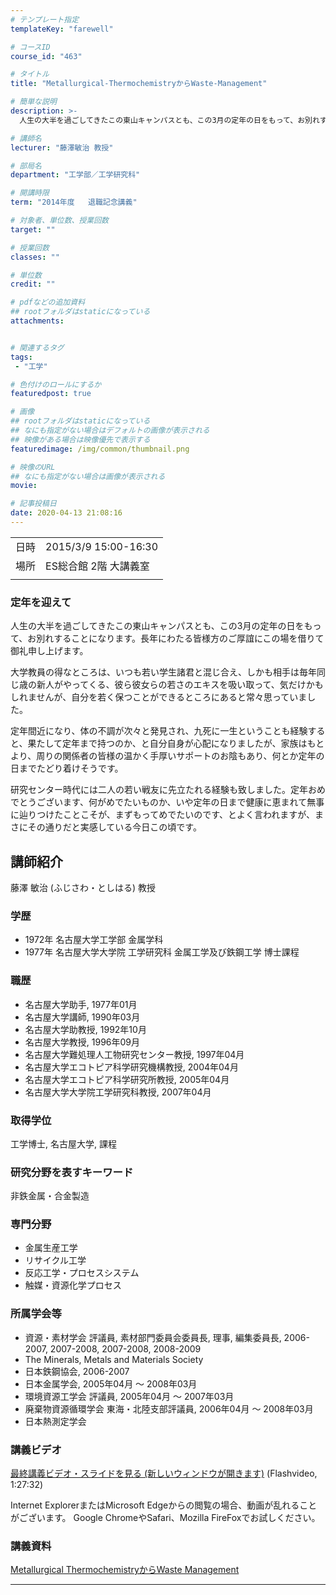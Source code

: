 ```yaml
---
# テンプレート指定
templateKey: "farewell"

# コースID
course_id: "463"

# タイトル
title: "Metallurgical-ThermochemistryからWaste-Management"

# 簡単な説明
description: >-
  人生の大半を過ごしてきたこの東山キャンパスとも、この3月の定年の日をもって、お別れすることになります。長年にわたる皆様方のご厚誼にこの場を借りて御礼申し上げます。 大学教員の得なところは、いつも若い学生諸君と混じ合え、しかも相手は毎年同じ歳の新人がやってくる、彼ら彼女らの若さのエキスを吸い取って、気だけかもしれませんが、自分を若く保つことができるところにあると常々思っていました。 定年 ....

# 講師名
lecturer: "藤澤敏治 教授"

# 部局名
department: "工学部／工学研究科"

# 開講時限
term: "2014年度	退職記念講義"

# 対象者、単位数、授業回数
target: ""

# 授業回数
classes: ""

# 単位数
credit: ""

# pdfなどの追加資料
## rootフォルダはstaticになっている
attachments:


# 関連するタグ
tags:
 - "工学"

# 色付けのロールにするか
featuredpost: true

# 画像
## rootフォルダはstaticになっている
## なにも指定がない場合はデフォルトの画像が表示される
## 映像がある場合は映像優先で表示する
featuredimage: /img/common/thumbnail.png

# 映像のURL
## なにも指定がない場合は画像が表示される
movie: 

# 記事投稿日
date: 2020-04-13 21:08:16
---
```


|   |   |
|---|---|
| 日時 | 2015/3/9  15:00-16:30 |
| 場所 | ES総合館 2階 大講義室 |
|   |   |


### 定年を迎えて

人生の大半を過ごしてきたこの東山キャンパスとも、この3月の定年の日をもって、お別れすることになります。長年にわたる皆様方のご厚誼にこの場を借りて御礼申し上げます。

大学教員の得なところは、いつも若い学生諸君と混じ合え、しかも相手は毎年同じ歳の新人がやってくる、彼ら彼女らの若さのエキスを吸い取って、気だけかもしれませんが、自分を若く保つことができるところにあると常々思っていました。

定年間近になり、体の不調が次々と発見され、九死に一生ということも経験すると、果たして定年まで持つのか、と自分自身が心配になりましたが、家族はもとより、周りの関係者の皆様の温かく手厚いサポートのお陰もあり、何とか定年の日までたどり着けそうです。

研究センター時代には二人の若い戦友に先立たれる経験も致しました。定年おめでとうございます、何がめでたいものか、いや定年の日まで健康に恵まれて無事に辿りつけたことこそが、まずもってめでたいのです、とよく言われますが、まさにその通りだと実感している今日この頃です。


## 講師紹介

藤澤 敏治 (ふじさわ・としはる) 教授

### 学歴

* 1972年 名古屋大学工学部 金属学科
* 1977年 名古屋大学大学院 工学研究科 金属工学及び鉄鋼工学 博士課程

### 職歴

* 名古屋大学助手, 1977年01月
* 名古屋大学講師, 1990年03月
* 名古屋大学助教授, 1992年10月
* 名古屋大学教授, 1996年09月
* 名古屋大学難処理人工物研究センター教授, 1997年04月
* 名古屋大学エコトピア科学研究機構教授, 2004年04月
* 名古屋大学エコトピア科学研究所教授, 2005年04月
* 名古屋大学大学院工学研究科教授, 2007年04月

### 取得学位

工学博士, 名古屋大学, 課程

### 研究分野を表すキーワード

非鉄金属・合金製造

### 専門分野

* 金属生産工学
* リサイクル工学
* 反応工学・プロセスシステム
* 触媒・資源化学プロセス

### 所属学会等

* 資源・素材学会 評議員, 素材部門委員会委員長, 理事, 編集委員長, 2006-2007, 2007-2008, 2007-2008, 2008-2009
* The Minerals, Metals and Materials Society
* 日本鉄鋼協会, 2006-2007
* 日本金属学会, 2005年04月 ～ 2008年03月
* 環境資源工学会 評議員, 2005年04月 ～ 2007年03月
* 廃棄物資源循環学会 東海・北陸支部評議員, 2006年04月 ～ 2008年03月
* 日本熱測定学会


### 講義ビデオ

[最終講義ビデオ・スライドを見る (新しいウィンドウが開きます)](https://nuvideo.media.nagoya-u.ac.jp/embed/aca15e98507a86ca663505a762288252437c84f0) (Flashvideo, 1:27:32)


Internet ExplorerまたはMicrosoft Edgeからの閲覧の場合、動画が乱れることがございます。
Google ChromeやSafari、Mozilla FireFoxでお試しください。

### 講義資料

[Metallurgical ThermochemistryからWaste Management](https://ocw.nagoya-u.jp/files/463/fujisawa.pdf) 

-----